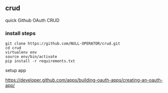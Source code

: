 ## crud
quick Github OAuth CRUD


### install steps
```
git clone https://github.com/NULL-OPERATOR/crud.git
cd crud
virtualenv env
source env/bin/activate
pip install -r requirements.txt
```



setup app    

https://developer.github.com/apps/building-oauth-apps/creating-an-oauth-app/
